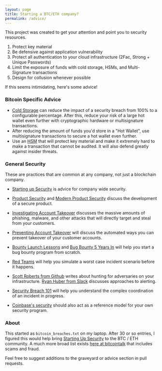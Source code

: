 ```yaml
---
layout: page
title: Starting a BTC/ETH company?
permalink: /advice/
---
```


This project was created to get your attention and point you to security resources.


1. Protect key material
2. Be defensive against application vulnerability
3. Protect all authentication to your cloud infrastructure (2Fac, Strong + Unique Passwords)
4. Limit the exposure of funds with cold storage, HSMs, and Multi-Signature transactions
5. Design for collusion whenever possible

 If this seems intimidating, here's some advice!

### Bitcoin Specific Advice

- [Cold Storage][CS] can reduce the impact of a security breach from 100% to a configurable percentage. After this, reduce your risk of a large hot wallet even further with cryptographic hardware or multisignature transactions.
- After reducing the amount of funds you'd store in a "Hot Wallet", use multisignature transactions to secure a hot wallet even further.
- Use an [HSM][HSM] that will protect key material and make it extremely hard to make a transaction that cannot be audited. It will also defend greatly against insider threats.

### General Security

These are practices that are common at any company, not just a blockchain company.

- [Starting up Security][SUS] is advice for company wide security.

- [Product Security][SUSSPS] and [Modern Product Security][MPS] discuss the development of a secure product.

- [Investigating Account Takeover][SUSSATO] discusses the massive amounts of phishing, malware, and other attacks that will directly target and steal from your customers.
- [Preventing Account Takeover][SUSSPAT] will discuss the automated ways you can prevent takeover of your customer accounts.

- [Bounty Launch Lessons][SUSBB] and [Bug Bounty 5 Years In][BBFYI] will help you start a bug bounty program from scratch.

- [Red Teams][SUSRT] will help you simulate a worst case incident scenario before it happens.

- [Scott Roberts from Github][IRDEAD] writes about hunting for adversaries on your infrastructure. [Ryan Huber from Slack][DSA] discusses approaches to alerting.

- [Security Breach 101][SUSSSB] will help you understand the complex coordination of an incident in progress.

- [Coinbase's security][CBS] should also act as a reference model for your own security program.

### About

This started as `bitcoin_breaches.txt` on my laptop. After 30 or so entries, I figured this would help bring [Starting Up Security][SUSS] to the BTC / ETH community. A much more broad list exists [here at bitcointalk][bitcointalk] that includes scams and fraud.

Feel free to suggest additions to the graveyard or advice section in pull requests.

[bitcointalk]: https://bitcointalk.org/index.php?topic=83794.0
[SUSS]: https://medium.com/starting-up-security
[SUS]: https://medium.com/starting-up-security/starting-up-security-87839ab21bae#.m120kdhur
[SUSSPS]: https://medium.com/starting-up-security/starting-up-security-85382451ae2e#.i290cvwdn
[SUSSATO]: https://medium.com/starting-up-security/investigating-account-takeover-21514954aa8f#.3mu9v6es0
[SUSSPAT]: https://medium.com/starting-up-security/preventing-account-takeover-c914fa07fb45#.lf7dzfy9m
[SUSBB]: https://medium.com/starting-up-security/bounty-launch-lessons-c7c3be3f5b#.wx2pkfjt3
[SUSRT]: https://medium.com/starting-up-security/red-teams-6faa8d95f602#.r40mml4re
[SUSSSB]: https://medium.com/starting-up-security/security-breach-101-b0f7897c027c
[BBFYI]: https://medium.com/@collingreene/bug-bounty-5-years-in-c95cda604365#.96dca24fk
[IRDEAD]: https://sroberts.github.io/2015/04/14/ir-is-dead-long-live-ir/
[MPS]: https://medium.com/@collingreene/modern-application-security-6fe53d7fc055#.2ul67qgbn
[DSA]: https://slack.engineering/distributed-security-alerting-c89414c992d6#.dkuulzsyr
[CBS]: https://medium.com/the-coinbase-blog/how-coinbase-builds-secure-infrastructure-to-store-bitcoin-in-the-cloud-30a6504e40ba#.yec4b2bbv
[CS]: https://en.bitcoin.it/wiki/Cold_storage
[HSM]: https://gemini.com/blog/your-bitcoin-wallet-may-be-at-risk-safenet-hsm-key-extraction-vulnerability/
